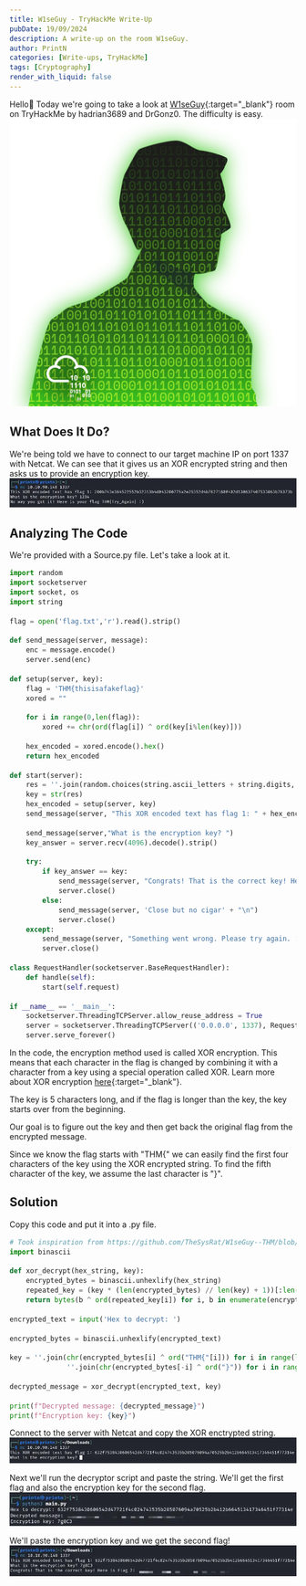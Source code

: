 ```yaml
---
title: W1seGuy - TryHackMe Write-Up
pubDate: 19/09/2024
description: A write-up on the room W1seGuy.
author: PrintN
categories: [Write-ups, TryHackMe]
tags: [Cryptography]
render_with_liquid: false
---
```

Hello👋 Today we're going to take a look at [W1seGuy](https://tryhackme.com/r/room/w1seguy){:target="_blank"} room on TryHackMe by hadrian3689 and DrGonz0. The difficulty is easy.
<img src="../assets/blog/w1seguy-tryhackme/0.webp" alt="W1seGuy room picture" />

## What Does It Do?
We're being told we have to connect to our target machine IP on port 1337 with Netcat. We can see that it gives us an XOR encrypted string and then asks us to provide an encryption key.
<img src="../assets/blog/w1seguy-tryhackme/1.webp" alt="Screenshot 1" />

## Analyzing The Code
We're provided with a Source.py file. Let's take a look at it.
```python
import random
import socketserver 
import socket, os
import string

flag = open('flag.txt','r').read().strip()

def send_message(server, message):
    enc = message.encode()
    server.send(enc)

def setup(server, key):
    flag = 'THM{thisisafakeflag}' 
    xored = ""

    for i in range(0,len(flag)):
        xored += chr(ord(flag[i]) ^ ord(key[i%len(key)]))

    hex_encoded = xored.encode().hex()
    return hex_encoded

def start(server):
    res = ''.join(random.choices(string.ascii_letters + string.digits, k=5))
    key = str(res)
    hex_encoded = setup(server, key)
    send_message(server, "This XOR encoded text has flag 1: " + hex_encoded + "\n")
    
    send_message(server,"What is the encryption key? ")
    key_answer = server.recv(4096).decode().strip()

    try:
        if key_answer == key:
            send_message(server, "Congrats! That is the correct key! Here is flag 2: " + flag + "\n")
            server.close()
        else:
            send_message(server, 'Close but no cigar' + "\n")
            server.close()
    except:
        send_message(server, "Something went wrong. Please try again. :)\n")
        server.close()

class RequestHandler(socketserver.BaseRequestHandler):
    def handle(self):
        start(self.request)

if __name__ == '__main__':
    socketserver.ThreadingTCPServer.allow_reuse_address = True
    server = socketserver.ThreadingTCPServer(('0.0.0.0', 1337), RequestHandler)
    server.serve_forever()   
```
In the code, the encryption method used is called XOR encryption. This means that each character in the flag is changed by combining it with a character from a key using a special operation called XOR. Learn more about XOR encryption [here](https://en.wikipedia.org/wiki/XOR_cipher){:target="_blank"}.

The key is 5 characters long, and if the flag is longer than the key, the key starts over from the beginning.

Our goal is to figure out the key and then get back the original flag from the encrypted message.

Since we know the flag starts with "THM{" we can easily find the first four characters of the key using the XOR encrypted string. To find the fifth character of the key, we assume the last character is "}".

## Solution
Copy this code and put it into a .py file.
```python
# Took inspiration from https://github.com/TheSysRat/W1seGuy--THM/blob/main/w1seguy.py
import binascii

def xor_decrypt(hex_string, key):
    encrypted_bytes = binascii.unhexlify(hex_string)
    repeated_key = (key * (len(encrypted_bytes) // len(key) + 1))[:len(encrypted_bytes)]
    return bytes(b ^ ord(repeated_key[i]) for i, b in enumerate(encrypted_bytes)).decode('utf-8')

encrypted_text = input('Hex to decrypt: ')

encrypted_bytes = binascii.unhexlify(encrypted_text)

key = ''.join(chr(encrypted_bytes[i] ^ ord("THM{"[i])) for i in range(len("THM{"))) + \
              ''.join(chr(encrypted_bytes[-i] ^ ord("}")) for i in range(1, len("}") + 1))[:5]

decrypted_message = xor_decrypt(encrypted_text, key)

print(f"Decrypted message: {decrypted_message}")
print(f"Encryption key: {key}")
```

Connect to the server with Netcat and copy the XOR enctrypted string.
<img src="../assets/blog/w1seguy-tryhackme/2.webp" alt="Screenshot 2" />

Next we'll run the decryptor script and paste the string. We'll get the first flag and also the encryption key for the second flag.
<img src="../assets/blog/w1seguy-tryhackme/3.webp" alt="Screenshot 3" />

We'll paste the encryption key and we get the second flag!
<img src="../assets/blog/w1seguy-tryhackme/4.webp" alt="Screenshot 4" />
